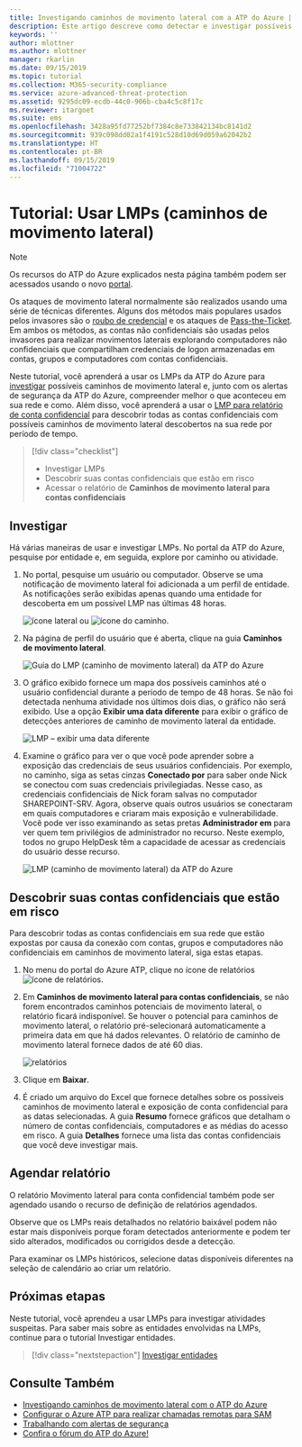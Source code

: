 ```yaml
---
title: Investigando caminhos de movimento lateral com a ATP do Azure | Microsoft Docs
description: Este artigo descreve como detectar e investigar possíveis ataques de caminho de movimento lateral com a ATP (Proteção Avançada contra Ameaças) do Azure.
keywords: ''
author: mlottner
ms.author: mlottner
manager: rkarlin
ms.date: 09/15/2019
ms.topic: tutorial
ms.collection: M365-security-compliance
ms.service: azure-advanced-threat-protection
ms.assetid: 9295dc09-ecdb-44c0-906b-cba4c5c8f17c
ms.reviewer: itargoet
ms.suite: ems
ms.openlocfilehash: 3428a95fd77252bf7384c8e733842134bc8141d2
ms.sourcegitcommit: 939c098dd02a1f4191c528d10d69d059a62042b2
ms.translationtype: HT
ms.contentlocale: pt-BR
ms.lasthandoff: 09/15/2019
ms.locfileid: "71004722"
---
```

# <a name="tutorial-use-lateral-movement-paths-lmps"></a>Tutorial: Usar LMPs (caminhos de movimento lateral)

> [!NOTE]
> Os recursos do ATP do Azure explicados nesta página também podem ser acessados usando o novo [portal](https://portal.cloudappsecurity.com).

Os ataques de movimento lateral normalmente são realizados usando uma série de técnicas diferentes. Alguns dos métodos mais populares usados pelos invasores são o [roubo de credencial](suspicious-activity-guide.md#) e os ataques de [Pass-the-Ticket](suspicious-activity-guide.md). Em ambos os métodos, as contas não confidenciais são usadas pelos invasores para realizar movimentos laterais explorando computadores não confidenciais que compartilham credenciais de logon armazenadas em contas, grupos e computadores com contas confidenciais.

Neste tutorial, você aprenderá a usar os LMPs da ATP do Azure para [investigar](#investigate) possíveis caminhos de movimento lateral e, junto com os alertas de segurança da ATP do Azure, compreender melhor o que aconteceu em sua rede e como. Além disso, você aprenderá a usar o [LMP para relatório de conta confidencial](#discover-your-at-risk-sensitive-accounts) para descobrir todas as contas confidenciais com possíveis caminhos de movimento lateral descobertos na sua rede por período de tempo.

> [!div class="checklist"]
> * Investigar LMPs
> * Descobrir suas contas confidenciais que estão em risco
> * Acessar o relatório de **Caminhos de movimento lateral para contas confidenciais**


## <a name="investigate"></a>Investigar

Há várias maneiras de usar e investigar LMPs. No portal da ATP do Azure, pesquise por entidade e, em seguida, explore por caminho ou atividade.

1. No portal, pesquise um usuário ou computador. Observe se uma notificação de movimento lateral foi adicionada a um perfil de entidade. As notificações serão exibidas apenas quando uma entidade for descoberta em um possível LMP nas últimas 48 horas.  

   ![ícone lateral](./media/lateral-movement-icon.png) ou ![ícone do caminho](./media/paths-icon.png).

2. Na página de perfil do usuário que é aberta, clique na guia **Caminhos de movimento lateral**.

   ![Guia do LMP (caminho de movimento lateral) da ATP do Azure](./media/lateral-movement-path-tab.png)

3. O gráfico exibido fornece um mapa dos possíveis caminhos até o usuário confidencial durante a período de tempo de 48 horas. Se não foi detectada nenhuma atividade nos últimos dois dias, o gráfico não será exibido. Use a opção **Exibir uma data diferente** para exibir o gráfico de detecções anteriores de caminho de movimento lateral da entidade.

   ![LMP – exibir uma data diferente](./media/atp-view-different-date.png)

4. Examine o gráfico para ver o que você pode aprender sobre a exposição das credenciais de seus usuários confidenciais. Por exemplo, no caminho, siga as setas cinzas **Conectado por** para saber onde Nick se conectou com suas credenciais privilegiadas. Nesse caso, as credenciais confidenciais de Nick foram salvas no computador SHAREPOINT-SRV. Agora, observe quais outros usuários se conectaram em quais computadores e criaram mais exposição e vulnerabilidade. Você pode ver isso examinando as setas pretas **Administrador em** para ver quem tem privilégios de administrador no recurso. Neste exemplo, todos no grupo HelpDesk têm a capacidade de acessar as credenciais do usuário desse recurso.  

   ![LMP (caminho de movimento lateral) da ATP do Azure](./media/atp-lmp.png)

## <a name="discover-your-at-risk-sensitive-accounts"></a>Descobrir suas contas confidenciais que estão em risco

Para descobrir todas as contas confidenciais em sua rede que estão expostas por causa da conexão com contas, grupos e computadores não confidenciais em caminhos de movimento lateral, siga estas etapas. 

1. No menu do portal do Azure ATP, clique no ícone de relatórios ![ícone de relatórios](./media/atp-report-icon.png).

2. Em **Caminhos de movimento lateral para contas confidenciais**, se não forem encontrados caminhos potenciais de movimento lateral, o relatório ficará indisponível. Se houver o potencial para caminhos de movimento lateral, o relatório pré-selecionará automaticamente a primeira data em que há dados relevantes. O relatório de caminho de movimento lateral fornece dados de até 60 dias.

   ![relatórios](./media/reports.png)

3. Clique em **Baixar**.

4. É criado um arquivo do Excel que fornece detalhes sobre os possíveis caminhos de movimento lateral e exposição de conta confidencial para as datas selecionadas. A guia **Resumo** fornece gráficos que detalham o número de contas confidenciais, computadores e as médias do acesso em risco. A guia **Detalhes** fornece uma lista das contas confidenciais que você deve investigar mais.

## <a name="schedule-report"></a>Agendar relatório

O relatório Movimento lateral para conta confidencial também pode ser agendado usando o recurso de definição de relatórios agendados.

Observe que os LMPs reais detalhados no relatório baixável podem não estar mais disponíveis porque foram detectados anteriormente e podem ter sido alterados, modificados ou corrigidos desde a detecção.

Para examinar os LMPs históricos, selecione datas disponíveis diferentes na seleção de calendário ao criar um relatório.

## <a name="next-steps"></a>Próximas etapas

Neste tutorial, você aprendeu a usar LMPs para investigar atividades suspeitas. Para saber mais sobre as entidades envolvidas na LMPs, continue para o tutorial Investigar entidades.
> [!div class="nextstepaction"]
> [Investigar entidades](investigate-entity.md)

## <a name="see-also"></a>Consulte Também

- [Investigando caminhos de movimento lateral com o ATP do Azure](use-case-lateral-movement-path.md)
- [Configurar o Azure ATP para realizar chamadas remotas para SAM](install-atp-step8-samr.md)
- [Trabalhando com alertas de segurança](working-with-suspicious-activities.md)
- [Confira o fórum do ATP do Azure!](https://aka.ms/azureatpcommunity)
